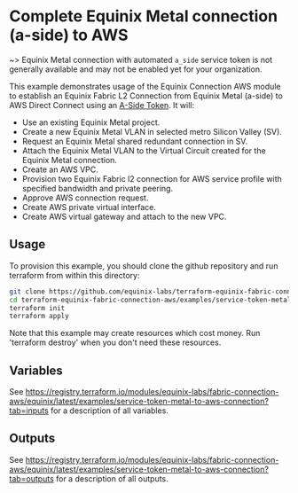 # Complete Equinix Metal connection (a-side) to AWS

~> Equinix Metal connection with automated `a_side` service token is not generally available and may not be enabled yet for your organization.

This example demonstrates usage of the Equinix Connection AWS module to establish an Equinix Fabric L2 Connection from Equinix Metal (a-side) to AWS Direct Connect using an [A-Side Token](https://docs.equinix.com/en-us/Content/Interconnection/Fabric/service%20tokens/Fabric-Service-Tokens.htm).
It will:

- Use an existing Equinix Metal project.
- Create a new Equinix Metal VLAN in selected metro Silicon Valley (SV).
- Request an Equinix Metal shared redundant connection in SV.
- Attach the Equinix Metal VLAN to the Virtual Circuit created for the Equinix Metal connection.
- Create an AWS VPC.
- Provision two Equinix Fabric l2 connection for AWS service profile with specified bandwidth and private peering.
- Approve AWS connection request.
- Create AWS private virtual interface.
- Create AWS virtual gateway and attach to the new VPC.

## Usage

To provision this example, you should clone the github repository and run terraform from within this directory:

```bash
git clone https://github.com/equinix-labs/terraform-equinix-fabric-connection-aws.git
cd terraform-equinix-fabric-connection-aws/examples/service-token-metal-to-aws-connection
terraform init
terraform apply
```

Note that this example may create resources which cost money. Run 'terraform destroy' when you don't need these resources.

## Variables

See <https://registry.terraform.io/modules/equinix-labs/fabric-connection-aws/equinix/latest/examples/service-token-metal-to-aws-connection?tab=inputs> for a description of all variables.

## Outputs

See <https://registry.terraform.io/modules/equinix-labs/fabric-connection-aws/equinix/latest/examples/service-token-metal-to-aws-connection?tab=outputs> for a description of all outputs.
